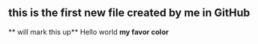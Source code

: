 ## this is the first new file created by me in GitHub
** will mark this up**
Hello world
**my favor color**
